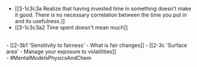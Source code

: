 - [[3-1c3c3a Realize that having invested time in something doesn't make it good. There is no necessary correlation between the time you put in and its usefulness.]]
- [[3-1c3c3a2 Time spent doesn't mean much]]
<br>
- [[2-3b1 'Sensitivity to fairness' - What is fair changes]]
- [[2-3c 'Surface area' - Manage your exposure to volatilities]]
<br>
- #MentalModelsPhysicsAndChem
